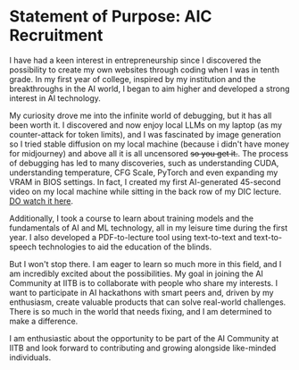 # Statement of Purpose: AIC Recruitment

I have had a keen interest in entrepreneurship since I discovered the possibility to create my own websites through coding when I was in tenth grade. In my first year of college, inspired by my institution and the breakthroughs in the AI world, I began to aim higher and developed a strong interest in AI technology.

My curiosity drove me into the infinite world of debugging, but it has all been worth it. I discovered and now enjoy local LLMs on my laptop (as my counter-attack for token limits), and I was fascinated by image generation so I tried stable diffusion on my local machine (because i didn't have money for midjourney) and above all it is all uncensored ~~so you get it.~~. The process of debugging has led to many discoveries, such as understanding CUDA, understanding temperature, CFG Scale, PyTorch and even expanding my VRAM in BIOS settings. In fact, I created my first AI-generated 45-second video on my local machine while sitting in the back row of my DIC lecture. [DO watch it here]([url](https://drive.google.com/file/d/1REqGC8osM8QrQcLelgMJiOVsgYD8Nd30/view?usp=sharing)).

Additionally, I took a course to learn about training models and the fundamentals of AI and ML technology, all in my leisure time during the first year. I also developed a PDF-to-lecture tool using text-to-text and text-to-speech technologies to aid the education of the blinds.

But I won't stop there. I am eager to learn so much more in this field, and I am incredibly excited about the possibilities. My goal in joining the AI Community at IITB is to collaborate with people who share my interests. I want to participate in AI hackathons with smart peers and, driven by my enthusiasm, create valuable products that can solve real-world challenges. There is so much in the world that needs fixing, and I am determined to make a difference.

I am enthusiastic about the opportunity to be part of the AI Community at IITB and look forward to contributing and growing alongside like-minded individuals.

